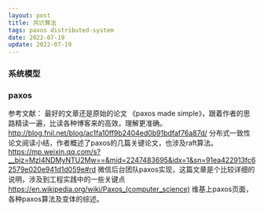 ```yaml
---
layout: post
title: 共识算法
tags: paxos distributed-system
date: 2022-07-19
update: 2022-07-19
---
```



### 系统模型


### paxos

参考文献：
最好的文章还是原始的论文 《paxos made simple》，跟着作者的思路精读一遍，比读各种博客来的高效，理解更准确。
http://blog.fnil.net/blog/ac1fa10ff9b2404ed0b91bdfaf76a87d/ 分布式一致性论文阅读小结，作者概述了paxos的几篇关键论文，也涉及raft算法。
https://mp.weixin.qq.com/s?__biz=MzI4NDMyNTU2Mw==&mid=2247483695&idx=1&sn=91ea422913fc62579e020e941d1d059e#rd 微信后台团队paxos实现，这篇文章是个比较详细的说明，涉及到工程实践中的一些关键点
https://en.wikipedia.org/wiki/Paxos_(computer_science) 维基上paxos页面，各种paxos算法及变体的综述。
